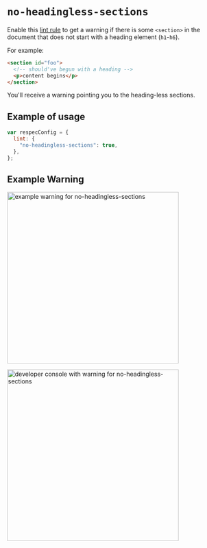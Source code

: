 # `no-headingless-sections`

Enable this [lint rule](lint) to get a warning if there is some `<section>` in the document that does not start with a heading element (`h1`-`h6`).

For example:

```html
<section id="foo">
  <!-- should've begun with a heading -->
  <p>content begins</p>
</section>
```

You'll receive a warning pointing you to the heading-less sections.

## Example of usage

```js "example": "Enable no-headingless-sections linter rule."
var respecConfig = {
  lint: {
    "no-headingless-sections": true,
  },
};
```

## Example Warning

<a href="https://user-images.githubusercontent.com/8426945/42472700-e526c8b0-83df-11e8-9a7c-afb38c2f2e45.png"><img alt="example warning for no-headingless-sections" src="https://user-images.githubusercontent.com/8426945/42472700-e526c8b0-83df-11e8-9a7c-afb38c2f2e45.png" width="400"></a>

<a href="https://user-images.githubusercontent.com/8426945/42472751-1832d186-83e0-11e8-954a-1134b9bd483f.png"><img alt="developer console with warning for no-headingless-sections" src="https://user-images.githubusercontent.com/8426945/42472751-1832d186-83e0-11e8-954a-1134b9bd483f.png" width="400"></a>
